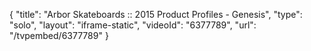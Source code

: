 {
    "title": "Arbor Skateboards :: 2015 Product Profiles - Genesis",
    "type": "solo",
    "layout": "iframe-static",
    "videoId": "6377789",
    "url": "\/tvpembed\/6377789"
}